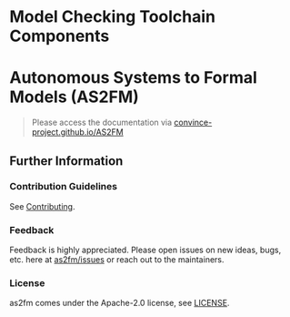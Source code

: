 # Model Checking Toolchain Components
# Autonomous Systems to Formal Models (AS2FM)

> Please access the documentation via [convince-project.github.io/AS2FM](https://convince-project.github.io/AS2FM)

## Further Information

### Contribution Guidelines

See [Contributing](./CONTRIBUTING.md).

### Feedback

Feedback is highly appreciated. Please open issues on new ideas, bugs, etc. here at [as2fm/issues](https://github.com/convince-project/as2fm/issues) or reach out to the maintainers.

### License

as2fm comes under the Apache-2.0 license, see [LICENSE](./LICENSE).
